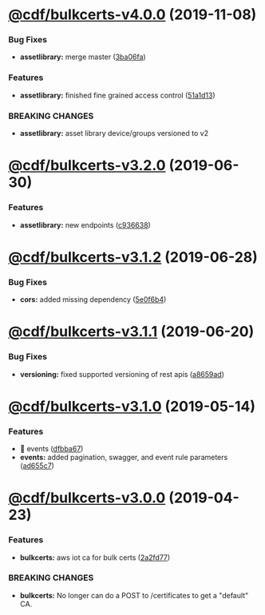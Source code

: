 # [@cdf/bulkcerts-v4.0.0](https://git-codecommit.us-west-2.amazonaws.com/v1/repos/cdf-core/compare/@cdf/bulkcerts-v3.2.0...@cdf/bulkcerts-v4.0.0) (2019-11-08)


### Bug Fixes

* **assetlibrary:** merge master ([3ba06fa](https://git-codecommit.us-west-2.amazonaws.com/v1/repos/cdf-core/commit/3ba06fa9fc5b264ceaed0f97ccf45fab97d57a08))


### Features

* **assetlibrary:** finished fine grained access control ([51a1d13](https://git-codecommit.us-west-2.amazonaws.com/v1/repos/cdf-core/commit/51a1d134ec48be2d62edc575998752ff866230bf))


### BREAKING CHANGES

* **assetlibrary:** asset library device/groups versioned to v2

# [@cdf/bulkcerts-v3.2.0](https://git-codecommit.us-west-2.amazonaws.com/v1/repos/cdf-core/compare/@cdf/bulkcerts-v3.1.2...@cdf/bulkcerts-v3.2.0) (2019-06-30)


### Features

* **assetlibrary:** new endpoints ([c936638](https://git-codecommit.us-west-2.amazonaws.com/v1/repos/cdf-core/commit/c936638))

# [@cdf/bulkcerts-v3.1.2](https://git-codecommit.us-west-2.amazonaws.com/v1/repos/cdf-core/compare/@cdf/bulkcerts-v3.1.1...@cdf/bulkcerts-v3.1.2) (2019-06-28)


### Bug Fixes

* **cors:** added missing dependency ([5e0f6b4](https://git-codecommit.us-west-2.amazonaws.com/v1/repos/cdf-core/commit/5e0f6b4))

# [@cdf/bulkcerts-v3.1.1](https://git-codecommit.us-west-2.amazonaws.com/v1/repos/cdf-core/compare/@cdf/bulkcerts-v3.1.0...@cdf/bulkcerts-v3.1.1) (2019-06-20)


### Bug Fixes

* **versioning:** fixed supported versioning of rest apis ([a8659ad](https://git-codecommit.us-west-2.amazonaws.com/v1/repos/cdf-core/commit/a8659ad))

# [@cdf/bulkcerts-v3.1.0](https://git-codecommit.us-west-2.amazonaws.com/v1/repos/cdf-core/compare/@cdf/bulkcerts-v3.0.0...@cdf/bulkcerts-v3.1.0) (2019-05-14)


### Features

* 🎸 events ([dfbba67](https://git-codecommit.us-west-2.amazonaws.com/v1/repos/cdf-core/commit/dfbba67))
* **events:** added pagination, swagger, and event rule parameters ([ad655c7](https://git-codecommit.us-west-2.amazonaws.com/v1/repos/cdf-core/commit/ad655c7))

# [@cdf/bulkcerts-v3.0.0](https://git-codecommit.us-west-2.amazonaws.com/v1/repos/cdf-core/compare/@cdf/bulkcerts-v2.0.0...@cdf/bulkcerts-v3.0.0) (2019-04-23)


### Features

* **bulkcerts:** aws iot ca for bulk certs ([2a2fd77](https://git-codecommit.us-west-2.amazonaws.com/v1/repos/cdf-core/commit/2a2fd77))


### BREAKING CHANGES

* **bulkcerts:** No longer can do a POST to /certificates to get a "default" CA.

